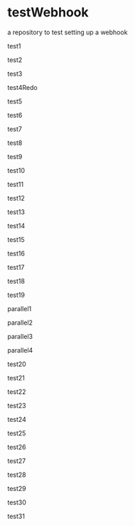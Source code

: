 # testWebhook
a repository to test setting up a webhook

test1

test2

test3

test4Redo

test5

test6

test7

test8

test9

test10

test11

test12

test13

test14

test15

test16

test17

test18

test19

parallel1

parallel2

parallel3

parallel4

test20

test21

test22

test23

test24

test25

test26

test27

test28

test29

test30

test31
